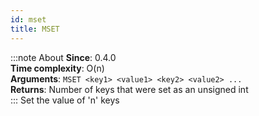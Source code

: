 ```yaml
---
id: mset
title: MSET
---
```

:::note About
**Since**: 0.4.0  
**Time complexity**: O(n)  
**Arguments**: `MSET <key1> <value1> <key2> <value2> ...`  
**Returns**: Number of keys that were set as an unsigned int  
:::
Set the value of 'n' keys
